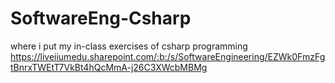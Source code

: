 # SoftwareEng-Csharp
where i put my in-class exercises of csharp programming
https://liveiiumedu.sharepoint.com/:b:/s/SoftwareEngineering/EZWk0FmzFgtBnrxTWEtT7VkBt4hQcMmA-j26C3XWcbMBMg
